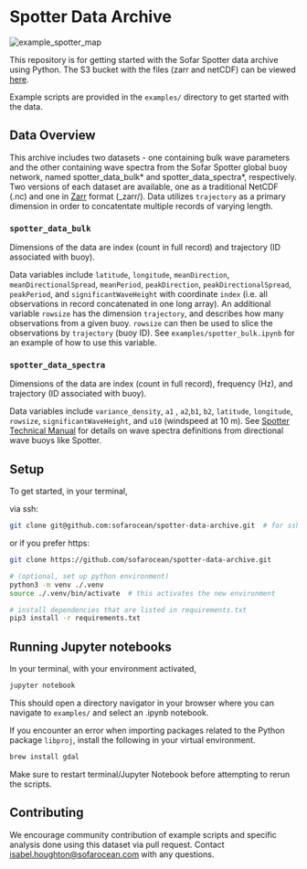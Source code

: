 # Spotter Data Archive
![example_spotter_map](https://github.com/sofarocean/spotter-data-archive/assets/54418491/2c0949f6-6f67-4497-b3dc-8062fba01ef7)

This repository is for getting started with the Sofar Spotter data archive using Python. 
The S3 bucket with the files (zarr and netCDF) can be viewed [here](https://sofar-spotter-archive.s3.amazonaws.com/index.html).

Example scripts are provided in the `examples/` directory to get started with the data.

## Data Overview
This archive includes two datasets - one containing bulk wave parameters and the other containing wave spectra
from the Sofar Spotter global buoy network, named spotter_data_bulk* and spotter_data_spectra*, respectively.
Two versions of each dataset are available, one as a traditional NetCDF (.nc) and one in
[Zarr](https://wiki.earthdata.nasa.gov/display/ESO/Zarr+Format#:~:text=Zarr%20is%20a%20relatively%20new,the%20data%20in%20predefined%20chunks.) format (_zarr/). 
Data utilizes `trajectory` as a primary dimension in order to concatentate multiple records of varying length.
### `spotter_data_bulk`
Dimensions of the data are index (count in full record) and trajectory (ID associated with buoy).

Data variables include `latitude`, `longitude`, `meanDirection`, `meanDirectionalSpread`, `meanPeriod`, `peakDirection`,
`peakDirectionalSpread`, `peakPeriod`, and `significantWaveHeight` with coordinate `index` (i.e. all observations in 
record concatenated in one long array). An additional variable `rowsize` has the dimension `trajectory`, and describes
how many observations from a given buoy. `rowsize` can then be used to slice the observations by `trajectory` (buoy ID). See
`examples/spotter_bulk.ipynb` for an example of how to use this variable.

### `spotter_data_spectra`
Dimensions of the data are index (count in full record), frequency (Hz), and trajectory (ID associated with buoy).

Data variables include `variance_density`, `a1` , `a2`,`b1`, `b2`, `latitude`, `longitude`, `rowsize`, `significantWaveHeight`, and
`u10` (windspeed at 10 m). See [Spotter Technical Manual](https://content.sofarocean.com/hubfs/Spotter%20product%20documentation%20page/Sofar%20-%20Technical_Reference_Manual.pdf) 
for details on wave spectra definitions from directional wave buoys like Spotter.




## Setup
To get started, in your terminal,

via ssh:
```bash
git clone git@github.com:sofarocean/spotter-data-archive.git  # for ssh clone
````
or if you prefer https: 
```bash
git clone https://github.com/sofarocean/spotter-data-archive.git
```


```bash
# (optional, set up python environment)
python3 -m venv ./.venv
source ./.venv/bin/activate  # this activates the new environment

# install dependencies that are listed in requirements.txt
pip3 install -r requirements.txt

```

## Running Jupyter notebooks
In your terminal, with your environment activated,
```bash
jupyter notebook
```
This should open a directory navigator in your browser where you can navigate to `examples/` and select an .ipynb notebook.

If you encounter an error when importing packages related to the Python package `libproj`, install the following in your virtual environment. 

```bash
brew install gdal
```

Make sure to restart terminal/Jupyter Notebook before attempting to rerun the scripts. 

## Contributing
We encourage community contribution of example scripts and specific analysis done using this dataset via pull request. Contact isabel.houghton@sofarocean.com with any questions.
